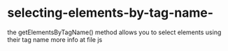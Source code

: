 # selecting-elements-by-tag-name-

the getElementsByTagName() method allows you to select elements using their tag name more info at file js
